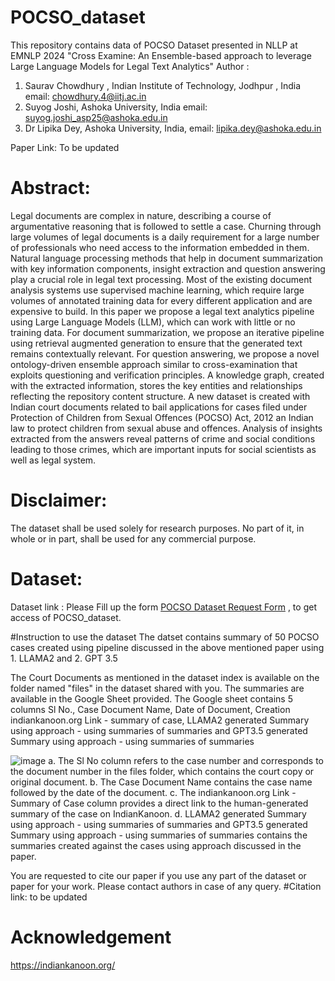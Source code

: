 # POCSO_dataset
This repository contains data of POCSO Dataset presented in NLLP at EMNLP 2024 "Cross Examine: An Ensemble-based approach to leverage Large Language Models for Legal Text Analytics"
Author : 
1. Saurav Chowdhury , Indian Institute of Technology, Jodhpur , India email: chowdhury.4@iitj.ac.in
2. Suyog Joshi, Ashoka University, India email: suyog.joshi_asp25@ashoka.edu.in
3. Dr Lipika Dey, Ashoka University, India, email: lipika.dey@ashoka.edu.in

Paper Link: To be updated
# Abstract:
Legal documents are complex in nature, describing a course of argumentative reasoning that is followed to settle a case. Churning through large volumes of legal documents is a daily requirement for a large number of professionals who need access to the information embedded in them. Natural language processing methods that help in document summarization with key information components, insight extraction and question answering play a crucial role in legal text processing. Most of the existing document analysis systems use supervised machine learning, which require large volumes of annotated training data for every different application and are expensive to build. In this paper we propose a legal text analytics pipeline using Large Language Models (LLM), which can work with little or no training data. For document summarization, we propose an iterative pipeline using retrieval augmented generation to ensure that the generated text remains contextually relevant. For question answering, we propose a novel ontology-driven ensemble approach similar to cross-examination that exploits questioning and verification  principles. A knowledge graph, created with the extracted information, stores the key entities and relationships reflecting the repository content structure. A new dataset is created with Indian court documents related to bail applications for cases filed under Protection of Children from Sexual Offences (POCSO) Act, 2012 an Indian law to protect children from sexual abuse and offences. Analysis of insights extracted from the answers reveal patterns of crime and social conditions leading to those crimes, which are important inputs for social scientists as well as  legal system.
# Disclaimer:
The dataset shall be used solely for research purposes. No part of it, in whole or in part, shall be used for any commercial purpose.
# Dataset:
Dataset link : Please Fill up the form [POCSO Dataset Request Form](https://forms.gle/rHbhrQLvVfCWZLG3A) , to get access of POCSO_dataset.

#Instruction to use the dataset
The datset contains summary of 50 POCSO cases created using pipeline discussed in the above mentioned paper using 1. LLAMA2 and 2. GPT 3.5 

The Court Documents as mentioned in the dataset index is available on the folder named "files" in the dataset shared with you.
The summaries are available in the Google Sheet provided. The Google sheet contains 5 columns   Sl No., 	Case Document Name,	Date of Document, Creation	indiankanoon.org Link - summary of case,	LLAMA2 generated Summary using approach - using summaries of summaries and	GPT3.5 generated Summary using approach - using summaries of summaries

![image](https://github.com/user-attachments/assets/aa58fe6a-6f77-4e84-bf2b-014b04e782bb)
a. The Sl No column refers to the case number and corresponds to the document number in the files folder, which contains the court copy or original document.
b. The Case Document Name contains the case name followed by the date of the document.
c. The indiankanoon.org Link - Summary of Case column provides a direct link to the human-generated summary of the case on IndianKanoon.
d. LLAMA2 generated Summary using approach - using summaries of summaries and	GPT3.5 generated Summary using approach - using summaries of summaries contains the summaries created against the cases using approach discussed in the paper.

You are requested to cite our paper if you use any part of the dataset or paper for your work. Please contact authors in case of any query.
#Citation link: to be updated
# Acknowledgement
https://indiankanoon.org/

